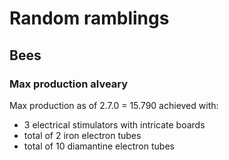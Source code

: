 # Random ramblings

## Bees

### Max production alveary

Max production as of 2.7.0 = 15.790 achieved with:

- 3 electrical stimulators with intricate boards
- total of 2 iron electron tubes
- total of 10 diamantine electron tubes